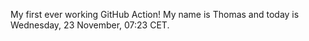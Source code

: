 My first ever working GitHub Action!
My name is Thomas and today is Wednesday, 23 November, 07:23 CET. 
